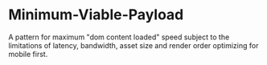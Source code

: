 Minimum-Viable-Payload
======================

A pattern for maximum "dom content loaded" speed subject to the limitations of latency, bandwidth, asset size and render order optimizing for mobile first.
